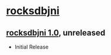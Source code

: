 # [rocksdbjni](https://github.com/fusesource/rocksdbjni)

## [rocksdbjni 1.0][1_0], unreleased 
[1_0]: http://repo.fusesource.com/nexus/content/groups/public/org/fusesource/rocksdbjni/rocksdbjni/1.0

* Initial Release
